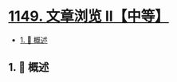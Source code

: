 # [1149. 文章浏览 II【中等】](https://github.com/Tdahuyou/TNotes.leetcode/tree/main/notes/1149.%20%E6%96%87%E7%AB%A0%E6%B5%8F%E8%A7%88%20II%E3%80%90%E4%B8%AD%E7%AD%89%E3%80%91)

<!-- region:toc -->

- [1. 📝 概述](#1--概述)

<!-- endregion:toc -->

## 1. 📝 概述
